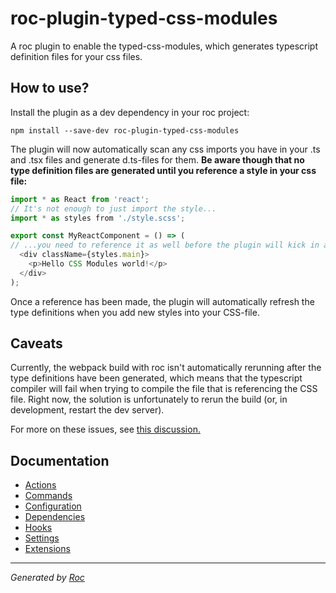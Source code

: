# roc-plugin-typed-css-modules

A roc plugin to enable the typed-css-modules, which generates typescript definition
files for your css files.

## How to use?
Install the plugin as a dev dependency in your roc project:
```
npm install --save-dev roc-plugin-typed-css-modules
```

The plugin will now automatically scan any css imports you have in your .ts and
.tsx files and generate d.ts-files for them. **Be aware though that no type
definition files are generated until you reference a style in your css file:**
```javascript
import * as React from 'react';
// It's not enough to just import the style...
import * as styles from './style.scss';

export const MyReactComponent = () => (
// ...you need to reference it as well before the plugin will kick in and generate type definitions!
  <div className={styles.main}>
    <p>Hello CSS Modules world!</p>
  </div>
);
```

Once a reference has been made, the plugin will automatically refresh the type
definitions when you add new styles into your CSS-file.

## Caveats
Currently, the webpack build with roc isn't automatically rerunning after the type
definitions have been generated, which means that the typescript compiler will fail
when trying to compile the file that is referencing the CSS file. Right now, the
solution is unfortunately to rerun the build (or, in development, restart the dev
server).

For more on these issues, see [this discussion.](https://github.com/Quramy/typed-css-modules/issues/2)

## Documentation
- [Actions](docs/Actions.md)
- [Commands](docs/Commands.md)
- [Configuration](docs/Configuration.md)
- [Dependencies](docs/Dependencies.md)
- [Hooks](docs/Hooks.md)
- [Settings](docs/Settings.md)
- [Extensions](docs/Extensions.md)

---
_Generated by [Roc](https://github.com/rocjs/roc)_
